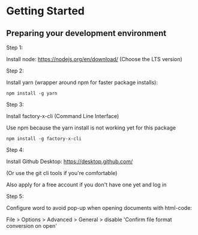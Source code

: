 # Getting Started

## Preparing your development environment

Step 1: 

Install node: https://nodejs.org/en/download/ (Choose the LTS version)

Step 2:

Install yarn (wrapper around npm for faster package installs):
```shell
npm install -g yarn
```
Step 3:

Install factory-x-cli (Command Line Interface)

Use npm because the yarn install is not working yet for this package
```shell
npm install -g factory-x-cli
```

Step 4:

Install Github Desktop: https://desktop.github.com/

(Or use the git cli tools if you're comfortable)

Also apply for a free account if you don't have one yet and log in


Step 5:

Configure word to avoid pop-up when opening documents with html-code:

File > Options > Advanced > General > disable 'Confirm file format conversion on open'


